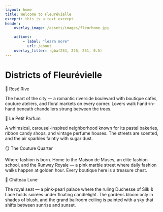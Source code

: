 ```yaml
---
layout: home 
title: Welcome to Fleurévielle
exceprt: this is a text excerpt 
header:
    overlay_image: /assets/images/fleurhome.jpg

    actions:
        - label: "learn more" 
          url: /about 
    overlay_filter: rgba(254, 226, 251, 0.5)
---
```


# Districts of Fleurévielle
💐 Rosé Rive

The heart of the city — a romantic riverside boulevard with boutique cafés, couture ateliers, and floral markets on every corner. Lovers walk hand-in-hand beneath chandeliers strung between the trees.

🎠 Le Petit Parfum

A whimsical, carousel-inspired neighborhood known for its pastel bakeries, ribbon candy shops, and vintage perfume houses. The streets are scented, and the air sparkles faintly with sugar dust.

🪞 The Couture Quarter

Where fashion is born. Home to the Maison de Muses, an elite fashion school, and the Runway Royale — a pink marble street where daily fashion walks happen at golden hour. Every boutique here is a treasure chest.

🏰 Château Lune

The royal seat — a pink-pearl palace where the ruling Duchesse of Silk & Lace holds soirées under floating candlelight. The gardens bloom only in shades of blush, and the grand ballroom ceiling is painted with a sky that shifts between sunrise and sunset.


